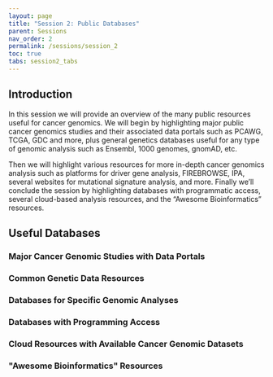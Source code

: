 ```yaml
--- 
layout: page 
title: "Session 2: Public Databases" 
parent: Sessions
nav_order: 2 
permalink: /sessions/session_2
toc: true 
tabs: session2_tabs 
---
```


## Introduction

In this session we will provide an overview of the many public resources
useful for cancer genomics. We will begin by highlighting major public
cancer genomics studies and their associated data portals such as PCAWG,
TCGA, GDC and more, plus general genetics databases useful for any type
of genomic analysis such as Ensembl, 1000 genomes, gnomAD, etc. 

Then we will highlight various resources for more in-depth cancer genomics
analysis such as platforms for driver gene analysis, FIREBROWSE, IPA,
several websites for mutational signature analysis, and more. Finally
we’ll conclude the session by highlighting databases with programmatic
access, several cloud-based analysis resources, and the “Awesome
Bioinformatics” resources.


## Useful Databases

### Major Cancer Genomic Studies with Data Portals 

### Common Genetic Data Resources

### Databases for Specific Genomic Analyses

### Databases with Programming Access

### Cloud Resources with Available Cancer Genomic Datasets

### "Awesome Bioinformatics" Resources